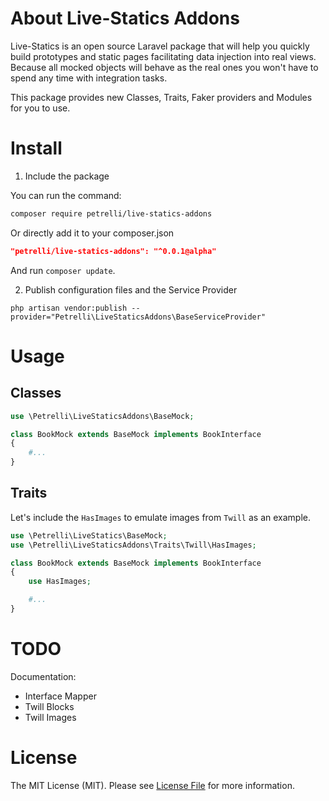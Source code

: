 # About Live-Statics Addons

Live-Statics is an open source Laravel package that will help you quickly build prototypes and static pages facilitating data injection into real views. Because all mocked objects will behave as the real ones you won't have to spend any time with integration tasks.

This package provides new Classes, Traits, Faker providers and Modules for you to use.


# Install

1. Include the package

You can run the command:

```bash
composer require petrelli/live-statics-addons
```

Or directly add it to your composer.json

```json
"petrelli/live-statics-addons": "^0.0.1@alpha"
```

And run `composer update`.


2. Publish configuration files and the Service Provider

```
php artisan vendor:publish --provider="Petrelli\LiveStaticsAddons\BaseServiceProvider"
```


# Usage


## Classes


```php
use \Petrelli\LiveStaticsAddons\BaseMock;

class BookMock extends BaseMock implements BookInterface
{
    #...
}
```

## Traits


Let's include the `HasImages` to emulate images from `Twill` as an example.


```php
use \Petrelli\LiveStatics\BaseMock;
use \Petrelli\LiveStaticsAddons\Traits\Twill\HasImages;

class BookMock extends BaseMock implements BookInterface
{
    use HasImages;

    #...
}
```

# TODO

Documentation:

* Interface Mapper
* Twill Blocks
* Twill Images


# License

The MIT License (MIT). Please see [License File](LICENSE.md) for more information.
